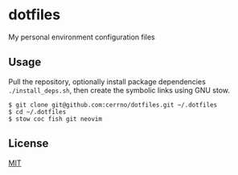 # dotfiles
My personal environment configuration files

## Usage
Pull the repository, optionally install package dependencies `./install_deps.sh`, then create the symbolic links using GNU stow.
```
$ git clone git@github.com:cerrno/dotfiles.git ~/.dotfiles
$ cd ~/.dotfiles
$ stow coc fish git neovim
```

## License
[MIT](https://lucasschuermann.com/license.txt)
